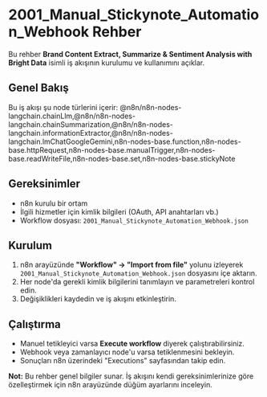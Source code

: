 # 2001_Manual_Stickynote_Automation_Webhook Rehber

Bu rehber **Brand Content Extract, Summarize & Sentiment Analysis with Bright Data** isimli iş akışının kurulumu ve kullanımını açıklar.

## Genel Bakış
Bu iş akışı şu node türlerini içerir: @n8n/n8n-nodes-langchain.chainLlm,@n8n/n8n-nodes-langchain.chainSummarization,@n8n/n8n-nodes-langchain.informationExtractor,@n8n/n8n-nodes-langchain.lmChatGoogleGemini,n8n-nodes-base.function,n8n-nodes-base.httpRequest,n8n-nodes-base.manualTrigger,n8n-nodes-base.readWriteFile,n8n-nodes-base.set,n8n-nodes-base.stickyNote

## Gereksinimler
- n8n kurulu bir ortam
- İlgili hizmetler için kimlik bilgileri (OAuth, API anahtarları vb.)
- Workflow dosyası: `2001_Manual_Stickynote_Automation_Webhook.json`

## Kurulum
1. n8n arayüzünde **"Workflow" → "Import from file"** yolunu izleyerek `2001_Manual_Stickynote_Automation_Webhook.json` dosyasını içe aktarın.
2. Her node'da gerekli kimlik bilgilerini tanımlayın ve parametreleri kontrol edin.
3. Değişiklikleri kaydedin ve iş akışını etkinleştirin.

## Çalıştırma
- Manuel tetikleyici varsa **Execute workflow** diyerek çalıştırabilirsiniz.
- Webhook veya zamanlayıcı node'u varsa tetiklenmesini bekleyin.
- Sonuçları n8n üzerindeki "Executions" sayfasından takip edin.

**Not:** Bu rehber genel bilgiler sunar. İş akışını kendi gereksinimlerinize göre özelleştirmek için n8n arayüzünde düğüm ayarlarını inceleyin.

